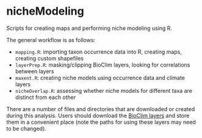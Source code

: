 # nicheModeling

Scripts for creating maps and performing niche modeling using R.

The general workflow is as follows:
* `mapping.R`: importing taxon occurrence data into R, creating maps, creating custom shapefiles
* `layerPrep.R`: masking/clipping BioClim layers, looking for correlations between layers
* `maxent.R`: creating niche models using occurrence data and climate layers
* `nicheOverlap.R`: assessing whether niche models for different taxa are distinct from each other

There are a number of files and directories that are downloaded or created during this analysis. Users should download the [BioClim layers](http://www.worldclim.org/current) and store them in a convenient place (note the paths for using these layers may need to be changed).
